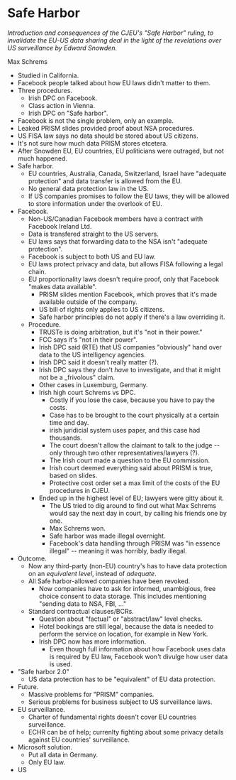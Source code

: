 # Safe Harbor

*Introduction and consequences of the CJEU's "Safe Harbor" ruling, to invalidate the EU-US data sharing deal in the light of the revelations over US surveillance by Edward Snowden.*

Max Schrems

- Studied in California.
- Facebook people talked about how EU laws didn't matter to them.
- Three procedures.
	- Irish DPC on Facebook.
	- Class action in Vienna.
	- Irish DPC on "Safe harbor".
- Facebook is not the single problem, only an example.
- Leaked PRISM slides provided proof about NSA procedures.
- US FISA law says no data should be stored about US citizens.
- It's not sure how much data PRISM stores etcetera.
- After Snowden EU, EU countries, EU politicians were outraged, but not much happened.
- Safe harbor.
	- EU countries, Australia, Canada, Switzerland, Israel have "adequate protection" and data transfer is allowed from the EU.
	- No general data protection law in the US.
	- If US companies promises to follow the EU laws, they will be allowed to store information under the overlook of EU.
- Facebook.
	- Non-US/Canadian Facebook members have a contract with Facebook Ireland Ltd.
	- Data is transfered straight to the US servers.
	- EU laws says that forwarding data to the NSA isn't "adequate protection".
	- Facebook is subject to both US and EU law.
	- EU laws protect privacy and data, but allows FISA following a legal chain.
	- EU proportionality laws doesn't require proof, only that Facebook "makes data available".
		- PRISM slides mention Facebook, which proves that it's made available outside of the company.
		- US bill of rights only applies to US citizens.
		- Safe harbor principles do not apply if there's a law overriding it.
	- Procedure.
		- TRUSTe is doing arbitration, but it's "not in their power."
		- FCC says it's "not in their power".
		- Irish DPC said (RTE) that US companies "obviously" hand over data to the US intelligency agencies.
		- Irish DPC said it doesn't really matter (?).
		- Irish DPC says they don't _have_ to investigate, and that it might not be a _frivolous" claim.
		- Other cases in Luxemburg, Germany.
		- Irish high court Schrems vs DPC.
			- Costly if you lose the case, because you have to pay the costs.
			- Case has to be brought to the court physically at a certain time and day.
			- irish juridicial system uses paper, and this case had thousands.
			- The court doesn't allow the claimant to talk to the judge -- only through two other representatives/lawyers (?).
			- The Irish court made a question to the EU commission.
			- Irish court deemed everything said about PRISM is true, based on slides.
			- Protective cost order set a max limit of the costs of the EU procedures in CJEU.
		- Ended up in the highest level of EU; lawyers were gitty about it.
			- The US tried to dig around to find out what Max Schrems would say the next day in court, by calling his friends one by one.
			- Max Schrems won.
			- Safe harbor was made illegal overnight.
			- Facebook's data handling through PRISM was "in essence illegal" -- meaning it was horribly, badly illegal.
- Outcome.
	- Now any third-party (non-EU) country's has to have data protection on an _equivalent level_, instead of _adequate_.
	- All Safe harbor-allowed companies have been revoked.
		- Now companies have to ask for informed, unambigious, free choice consent to data storage. This includes mentioning "sending data to NSA, FBI, ..."
	- Standard contractual clauses/BCRs.
		- Question about "factual" or "abstract/law" level checks.
		- Hotel bookings are still legal, because the data is needed to perform the service on location, for example in New York.
		- Irish DPC now has more information.
			- Even though full information about how Facebook uses data is required by EU law, Facebook won't divulge how user data is used.
- "Safe harbor 2.0"
	- US data protection has to be "equivalent" of EU data protection.
- Future.
	- Massive problems for "PRISM" companies.
	- Serious problems for business subject to US surveillance laws.
- EU surveillance.
	- Charter of fundamental rights doesn't cover EU countries surveillance.
	- ECHR can be of help; currenlty fighting about some privacy details against EU countries' surveillance.
- Microsoft solution.
	- Put all data in Germany.
	- Only EU law.
- US 